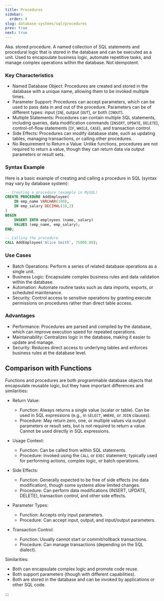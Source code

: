 ```yaml
---
title: Procedures
sidebar:
  order: 9
slug: database-systems/sql/procedures
prev: true
next: true
---
```



Aka. stored procedure. A named collection of SQL statements and procedural logic that is stored in the database and can be executed as a unit. Used to encapsulate business logic, automate repetitive tasks, and manage complex operations within the database. Not idempotent.

### Key Characteristics

- Named Database Object: Procedures are created and stored in the database with a unique name, allowing them to be invoked multiple times.
- Parameter Support: Procedures can accept parameters, which can be used to pass data in and out of the procedure. Parameters can be of different types: input (`IN`), output (`OUT`), or both (`INOUT`).
- Multiple Statements: Procedures can contain multiple SQL statements, including queries, data modification commands (`INSERT`, `UPDATE`, `DELETE`), control-of-flow statements (`IF`, `WHILE`, `CASE`), and transaction control.
- Side Effects: Procedures can modify database state, such as updating tables, managing transactions, or calling other procedures.
- No Requirement to Return a Value: Unlike functions, procedures are not required to return a value, though they can return data via output parameters or result sets.

### Syntax Example

Here is a basic example of creating and calling a procedure in SQL (syntax may vary by database system):

```sql
-- Creating a procedure (example in MySQL)
CREATE PROCEDURE AddEmployee(
    IN emp_name VARCHAR(100),
    IN emp_salary DECIMAL(10,2)
)
BEGIN
    INSERT INTO employees (name, salary)
    VALUES (emp_name, emp_salary);
END;

-- Calling the procedure
CALL AddEmployee('Alice Smith', 75000.00);
```

### Use Cases

- Batch Operations: Perform a series of related database operations as a single unit.
- Business Logic: Encapsulate complex business rules and data validation within the database.
- Automation: Automate routine tasks such as data imports, exports, or scheduled maintenance.
- Security: Control access to sensitive operations by granting execute permissions on procedures rather than direct table access.

### Advantages

- Performance: Procedures are parsed and compiled by the database, which can improve execution speed for repeated operations.
- Maintainability: Centralizes logic in the database, making it easier to update and manage.
- Security: Reduces direct access to underlying tables and enforces business rules at the database level.

## Comparison with Functions

Functions and procedures are both programmable database objects that encapsulate reusable logic, but they have important differences and similarities:

- Return Value:
  - Function: Always returns a single value (scalar or table). Can be used in SQL expressions (e.g., in `SELECT`, `WHERE`, or `JOIN` clauses).
  - Procedure: May return zero, one, or multiple values via output parameters or result sets, but is not required to return a value. Cannot be used directly in SQL expressions.

- Usage Context:
  - Function: Can be called from within SQL statements.
  - Procedure: Invoked using the `CALL` or `EXEC` statement; typically used for performing actions, complex logic, or batch operations.

- Side Effects:
  - Function: Generally expected to be free of side effects (no data modification), though some systems allow limited changes.
  - Procedure: Can perform data modifications (INSERT, UPDATE, DELETE), transaction control, and other side effects.

- Parameter Types:
  - Function: Accepts only input parameters.
  - Procedure: Can accept input, output, and input/output parameters.

- Transaction Control:
  - Function: Usually cannot start or commit/rollback transactions.
  - Procedure: Can manage transactions (depending on the SQL dialect).

Similarities:
- Both can encapsulate complex logic and promote code reuse.
- Both support parameters (though with different capabilities).
- Both are stored in the database and can be invoked by applications or other SQL code.

:::
